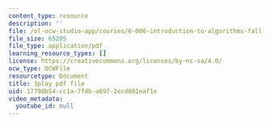 ```yaml
---
content_type: resource
description: ''
file: /ol-ocw-studio-app/courses/6-006-introduction-to-algorithms-fall-2011/17798b54cc1a7fdba6972ecd681eaf1e_eCaXlAaN2uE.pdf
file_size: 65205
file_type: application/pdf
learning_resource_types: []
license: https://creativecommons.org/licenses/by-nc-sa/4.0/
ocw_type: OCWFile
resourcetype: Document
title: 3play pdf file
uid: 17798b54-cc1a-7fdb-a697-2ecd681eaf1e
video_metadata:
  youtube_id: null
---
```

